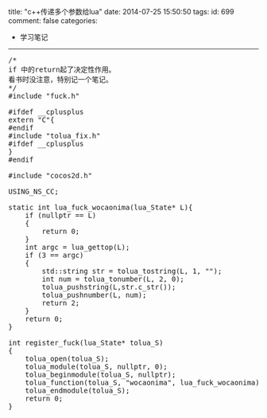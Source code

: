 title: "c++传递多个参数给lua"
date: 2014-07-25 15:50:50
tags:
id: 699
comment: false
categories:
  - 学习笔记
---

<pre class="brush:cpp">/*
if 中的return起了决定性作用。
看书时没注意，特别记一个笔记。
*/
#include "fuck.h"

#ifdef __cplusplus
extern "C"{
#endif
#include "tolua_fix.h"
#ifdef __cplusplus
}
#endif

#include "cocos2d.h"

USING_NS_CC;

static int lua_fuck_wocaonima(lua_State* L){
	if (nullptr == L)
	{
		return 0;
	}
	int argc = lua_gettop(L);
	if (3 == argc)
	{
		std::string str = tolua_tostring(L, 1, "");
		int num = tolua_tonumber(L, 2, 0);
		tolua_pushstring(L,str.c_str());
		tolua_pushnumber(L, num);
		return 2;
	}
	return 0;
}

int register_fuck(lua_State* tolua_S)
{
	tolua_open(tolua_S);
	tolua_module(tolua_S, nullptr, 0);
	tolua_beginmodule(tolua_S, nullptr);
	tolua_function(tolua_S, "wocaonima", lua_fuck_wocaonima);
	tolua_endmodule(tolua_S);
	return 0;
}
</pre>